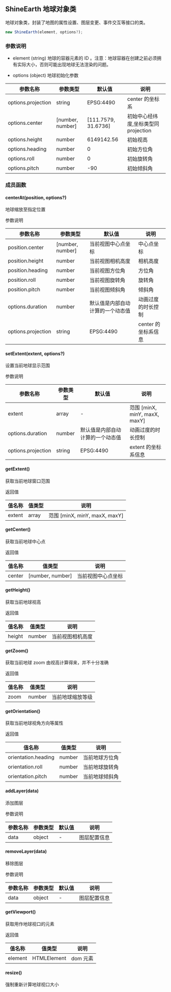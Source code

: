 ## ShineEarth 地球对象类

地球对象类，封装了地图的属性设置、图层变更、事件交互等接口的类。

```js
new ShineEarth(element, options?);
```

### 参数说明

- element (string) 地球的容器元素的 ID 。注意：地球容器在创建之前必须拥有实际大小，否则可能出现地球无法渲染的问题。

- options (object) 地球初始化参数

| 参数名称           | 参数类型         | 默认值              | 说明                                 |
| ------------------ | ---------------- | ------------------- | ------------------------------------ |
| options.projection | string           | EPSG:4490           | center 的坐标系                      |
| options.center     | [number, number] | [111.7579, 31.6736] | 初始中心经纬度,坐标类型同 projection |
| options.height     | number           | 6149142.56          | 初始视高                             |
| options.heading    | number           | 0                   | 初始方位角                           |
| options.roll       | number           | 0                   | 初始旋转角                           |
| options.pitch      | number           | -90                 | 初始倾斜角                           |

### 成员函数

#### centerAt(position, options?)

地球缩放至指定位置

参数说明

| 参数名称           | 参数类型         | 默认值                           | 说明                |
| ------------------ | ---------------- | -------------------------------- | ------------------- |
| position.center    | [number, number] | 当前视图中心点坐标               | 中心点坐标          |
| position.height    | number           | 当前视图相机高度                 | 相机高度            |
| position.heading   | number           | 当前视图方位角                   | 方位角              |
| position.roll      | number           | 当前视图旋转角                   | 旋转角              |
| position.pitch     | number           | 当前视图倾斜角                   | 倾斜角              |
| options.duration   | number           | 默认值是内部自动计算的一个动态值 | 动画过度的时长控制  |
| options.projection | string           | EPSG:4490                        | center 的坐标系信息 |

#### setExtent(extent, options?)

设置当前地球显示范围

参数说明

| 参数名称           | 参数类型 | 默认值                           | 说明                          |
| ------------------ | -------- | -------------------------------- | ----------------------------- |
| extent             | array    | -                                | 范围 [minX, minY, maxX, maxY] |
| options.duration   | number   | 默认值是内部自动计算的一个动态值 | 动画过度的时长控制            |
| options.projection | string   | EPSG:4490                        | extent 的坐标系信息           |

#### getExtent()

获取当前地球窗口范围

返回值

| 值名称 | 值类型 | 说明                          |
| ------ | ------ | ----------------------------- |
| extent | array  | 范围 [minX, minY, maxX, maxY] |

#### getCenter()

获取当前地球中心点

返回值

| 值名称 | 值类型           | 说明               |
| ------ | ---------------- | ------------------ |
| center | [number, number] | 当前视图中心点坐标 |

#### getHeight()

获取当前地球视高

返回值

| 值名称 | 值类型 | 说明             |
| ------ | ------ | ---------------- |
| height | number | 当前视图相机高度 |

#### getZoom()

获取当前地球 zoom 由视高计算得来，并不十分准确

返回值

| 值名称 | 值类型 | 说明             |
| ------ | ------ | ---------------- |
| zoom   | number | 当前地球缩放等级 |

#### getOrientation()

获取当前地球视角方向等属性

返回值

| 值名称              | 值类型 | 说明           |
| ------------------- | ------ | -------------- |
| orientation.heading | number | 当前地球方位角 |
| orientation.roll    | number | 当前地球旋转角 |
| orientation.pitch   | number | 当前地球倾斜角 |

#### addLayer(data)

添加图层

参数说明

| 参数名称 | 参数类型 | 默认值 | 说明         |
| -------- | -------- | ------ | ------------ |
| data     | object   | -      | 图层配置信息 |

#### removeLayer(data)

移除图层

参数说明

| 参数名称 | 参数类型 | 默认值 | 说明         |
| -------- | -------- | ------ | ------------ |
| data     | object   | -      | 图层配置信息 |

#### getViewport()

获取用作地球视口的元素

返回值

| 值名称  | 值类型      | 说明     |
| ------- | ----------- | -------- |
| element | HTMLElement | dom 元素 |

#### resize()

强制重新计算地球视口大小
